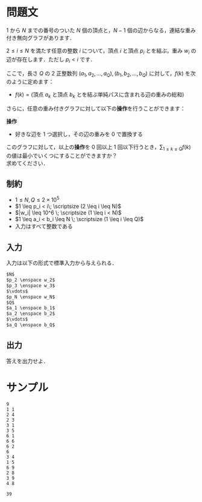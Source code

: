 問題文
=====
$1$ から $N$ までの番号のついた $N$ 個の頂点と，$N-1$ 個の辺からなる，連結な重み付き無向グラフがあります．  

$2 \leq i \leq N$ を満たす任意の整数 $i$ について，頂点 $i$ と頂点 $p_i$ とを結ぶ，重み $w_i$ の辺が存在します．ただし $p_i < i$ です．

ここで，長さ $Q$ の $2$ 正整数列 $(a_1, a_2, \ldots, a_Q), (b_1, b_2, \ldots, b_Q)$ に対して，$f(k)$ を次のように定めます：
- $f(k) = ($頂点 $a_k$ と頂点 $b_k$ とを結ぶ単純パスに含まれる辺の重みの総和$)$


さらに，任意の重み付きグラフに対して以下の**操作**を行うことができます：

**操作**
- 好きな辺を $1$ つ選択し，その辺の重みを $0$ で置換する


このグラフに対して，以上の**操作**を $0$ 回以上 $1$ 回以下行うとき，$\displaystyle \sum_{1 \leq k \leq Q} f(k)$ の値は最小でいくつにすることができますか？  
求めてください．  

制約
-----
- $1 \leq N, Q \leq 2 \times 10^5$
- $1 \leq p_i < i\; \scriptsize (2 \leq i \leq N)$ 
- $|w_i| \leq 10^6 \; \scriptsize (1 \leq i < N)$
- $1 \leq a_i < b_i \leq N \; \scriptsize (1 \leq i \leq Q)$
- 入力はすべて整数である

入力
-----
入力は以下の形式で標準入力から与えられる．
```md
$N$  
$p_2 \enspace w_2$  
$p_3 \enspace w_3$  
$\vdots$  
$p_N \enspace w_N$  
$Q$  
$a_1 \enspace b_1$  
$a_2 \enspace b_2$  
$\vdots$  
$a_Q \enspace b_Q$  
```

出力
-----
答えを出力せよ．  

サンプル
=====
```入力例1
9
1 1
2 4
2 3
3 1
3 5
6 1
6 6
6 2
6
3 4
1 5
6 9
2 8
3 9
4 8
```
```出力例1
39
```

